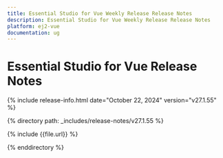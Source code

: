 ```yaml
---
title: Essential Studio for Vue Weekly Release Release Notes  
description: Essential Studio for Vue Weekly Release Release Notes  
platform: ej2-vue
documentation: ug
---
```


# Essential Studio for Vue  Release Notes  

{% include release-info.html date="October 22, 2024"  version="v27.1.55" %}

{% directory path: _includes/release-notes/v27.1.55 %}

{% include {{file.url}} %}

{% enddirectory %}